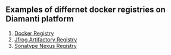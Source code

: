 ## Examples of differnet docker registries on Diamanti platform
1. [Docker Registry ](specs/docker/)
2. [Jfrog Artifactory Registry ](specs/artifactory/)
3. [Sonatype Nexus Registry](specs/nexus/)

